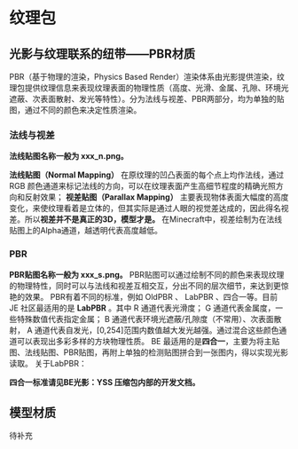 # 纹理包

## 光影与纹理联系的纽带——PBR材质

PBR（基于物理的渲染，Physics Based Render）渲染体系由光影提供渲染，纹理包提供纹理信息来表现纹理表面的物理性质（高度、光滑、金属、孔隙、环境光遮蔽、次表面散射、发光等特性）。分为法线与视差、PBR两部分，均为单独的贴图，通过不同的颜色来决定性质渲染。

### 法线与视差

**法线贴图名称一般为 xxx_n.png。**

**法线贴图（Normal Mapping）** 在原纹理的凹凸表面的每个点上均作法线，通过 RGB 颜色通道来标记法线的方向，可以在纹理表面产生高细节程度的精确光照方向和反射效果；
**视差贴图（Parallax Mapping）** 主要表现物体表面大幅度的高度变化，来使纹理看着是立体的，但其实际是通过人眼的视觉差达成的，因此得名视差。所以**视差并不是真正的3D，模型才是。** 在Minecraft中，视差绘制为在法线贴图上的Alpha通道，越透明代表高度越低。

### PBR

**PBR贴图名称一般为 xxx_s.png。**
PBR贴图可以通过绘制不同的颜色来表现纹理的物理特性，同时可以与法线和视差互相交互，分出不同的层次细节，来达到更惊艳的效果。
PBR有着不同的标准，例如 OldPBR 、 LabPBR 、四合一等。目前 JE 社区最适用的是 **LabPBR** 。其中 R 通道代表光滑度； G 通道代表金属度，一些特殊数值代表指定金属； B 通道代表环境光遮蔽/孔隙度（不常用）、次表面散射， A 通道代表自发光，[0,254]范围内数值越大发光越强。通过混合这些颜色通道可以表现出多彩多样的方块物理性质。 BE 最适用的是**四合一**，主要为将主贴图、法线贴图、PBR贴图，再附上单独的检测贴图拼合到一张图内，得以实现光影读取。
关于LabPBR：

**四合一标准请见BE光影：YSS 压缩包内部的开发文档。**

## 模型材质

待补充
